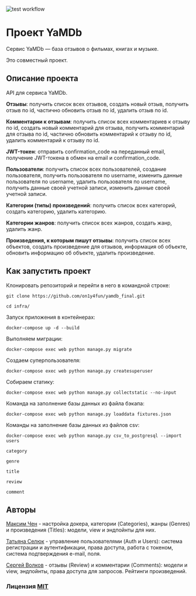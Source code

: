 ![test workflow](https://github.com/on1y4fun/yamdb_final/actions/workflows/yamdb_workflow.yml/badge.svg)

# Проект YaMDb

Сервис YaMDb — база отзывов о фильмах, книгах и музыке.

Это совместный проект.

## Описание проекта

API для сервиса YaMDb.

**Отзывы**: получить список всех отзывов, создать новый отзыв, получить отзыв по id, частично обновить отзыв по id, удалить отзыв по id.

**Комментарии к отзывам**: получить список всех комментариев к отзыву по id, создать новый комментарий для отзыва, получить комментарий для отзыва по id, частично обновить комментарий к отзыву по id, удалить комментарий к отзыву по id.

**JWT-токен**: отправить confirmation_code на переданный email, получение JWT-токена в обмен на email и confirmation_code.

**Пользователи**: получить список всех пользователей, создание пользователя, получить пользователя по username, изменить данные пользователя по username, удалить пользователя по username, получить данные своей учетной записи, изменить данные своей учетной записи.

**Категории (типы) произведений**: получить список всех категорий, создать категорию, удалить категорию.

**Категории жанров**: получить список всех жанров, создать жанр, удалить жанр.

**Произведения, к которым пишут отзывы**: получить список всех объектов, создать произведение для отзывов, информация об объекте, обновить информацию об объекте, удалить произведение.

## Как запустить проект

Клонировать репозиторий и перейти в него в командной строке:

```
git clone https://github.com/on1y4fun/yamdb_final.git

cd infra/

```
Запуск приложения в контейнерах:

```
docker-compose up -d --build
```
Выполняем миграции:

```
docker-compose exec web python manage.py migrate
```
Создаем суперпользователя:

```
docker-compose exec web python manage.py createsuperuser
```
Собираем статику:

```
docker-compose exec web python manage.py collectstatic --no-input
```
Команда на заполнение базы данных из файла бэкапа:

```
docker-compose exec web python manage.py loaddata fixtures.json
```
Команды на заполнение базы данных из файлов csv:

```
docker-compose exec web python manage.py csv_to_postgresql --import users
                                                                    category
                                                                    genre
                                                                    title
                                                                    review
                                                                    comment
```


## Авторы

[Максим Чен](https://github.com/on1y4fun) - настройка докера, категории (Categories), жанры (Genres) и произведения (Titles): модели, view и эндпойнты для них.

[Татьяна Селюк](https://github.com/whodef) - управление пользователями (Auth и Users): система регистрации и аутентификации, права доступа, работа с токеном, система подтверждения e-mail, поля.

[Сергей Волков](https://github.com/Svolkov-nsk) - отзывы (Review) и комментарии (Comments): модели и view, эндпойнты, права доступа для запросов. Рейтинги произведений.

### Лицензия [MIT](https://opensource.org/licenses/MIT)
